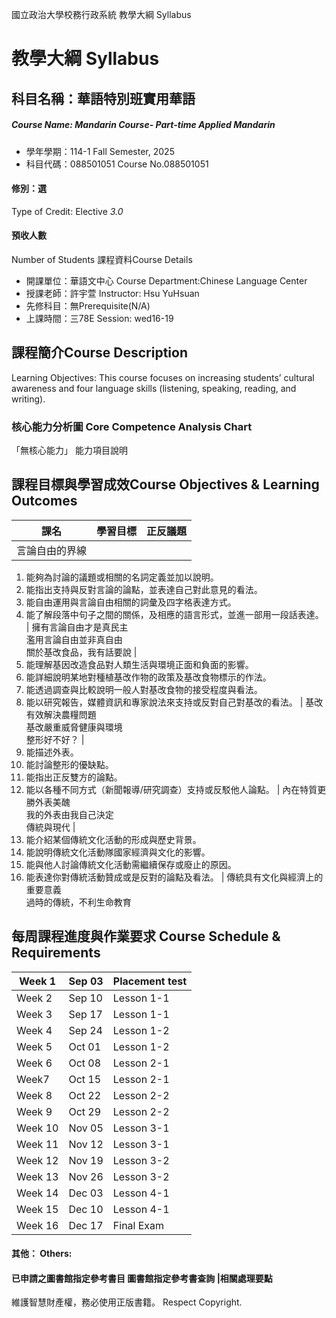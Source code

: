 國立政治大學校務行政系統 教學大綱 Syllabus
# 教學大綱 Syllabus
##  科目名稱：華語特別班實用華語
#####  Course Name: Mandarin Course- Part-time Applied Mandarin
  * 學年學期：114-1 Fall Semester, 2025 
  * 科目代碼：088501051 Course No.088501051
#### 修別：選
Type of Credit: Elective 
_3.0_
#### 預收人數
Number of Students
課程資料Course Details
  * 開課單位：華語文中心 Course Department:Chinese Language Center 
  * 授課老師：許宇萱 Instructor: Hsu YuHsuan 
  * 先修科目：無Prerequisite(N/A)
  * 上課時間：三78E Session: wed16-19
##  課程簡介Course Description
Learning Objectives:
This course focuses on increasing students’ cultural awareness and four language skills (listening, speaking, reading, and writing). 
###  核心能力分析圖 Core Competence Analysis Chart
「無核心能力」 
能力項目說明
##  課程目標與學習成效Course Objectives & Learning Outcomes 
課名 |  學習目標 |  正反議題  
---|---|---  
言論自由的界線 | 
  1. 能夠為討論的議題或相關的名詞定義並加以說明。
  2. 能指出支持與反對言論的論點，並表達自己對此意見的看法。
  3. 能自由運用與言論自由相關的詞彙及四字格表達方式。
  4. 能了解段落中句子之間的關係，及相應的語言形式，並進一部用一段話表達。
|  擁有言論自由才是真民主  
濫用言論自由並非真自由  
關於基改食品，我有話要說 | 
  1. 能理解基因改造食品對人類生活與環境正面和負面的影響。
  2. 能詳細說明某地對種植基改作物的政策及基改食物標示的作法。
  3. 能透過調查與比較說明一般人對基改食物的接受程度與看法。
  4. 能以研究報告，媒體資訊和專家說法來支持或反對自己對基改的看法。
|  基改有效解決農糧問題  
基改嚴重威脅健康與環境  
整形好不好？ | 
  1. 能描述外表。
  2. 能討論整形的優缺點。
  3. 能指出正反雙方的論點。
  4. 能以各種不同方式（新聞報導/研究調查）支持或反駁他人論點。
|  內在特質更勝外表美醜  
我的外表由我自己決定  
傳統與現代 | 
  1. 能介紹某個傳統文化活動的形成與歷史背景。
  2. 能說明傳統文化活動隊國家經濟與文化的影響。
  3. 能與他人討論傳統文化活動需繼續保存或廢止的原因。
  4. 能表達你對傳統活動贊成或是反對的論點及看法。
|  傳統具有文化與經濟上的重要意義  
過時的傳統，不利生命教育  
##  每周課程進度與作業要求 Course Schedule & Requirements
Week 1 |  Sep 03 |  Placement test  
---|---|---  
Week 2 |  Sep 10 |  Lesson 1-1  
Week 3 |  Sep 17 |  Lesson 1-1  
Week 4 |  Sep 24 |  Lesson 1-2  
Week 5 |  Oct 01 |  Lesson 1-2  
Week 6 |  Oct 08 |  Lesson 2-1  
Week7 |  Oct 15 |  Lesson 2-1  
Week 8 |  Oct 22 |  Lesson 2-2  
Week 9 |  Oct 29 |  Lesson 2-2  
Week 10 |  Nov 05 |  Lesson 3-1  
Week 11 |  Nov 12 |  Lesson 3-1  
Week 12 |  Nov 19 |  Lesson 3-2  
Week 13 |  Nov 26 |  Lesson 3-2  
Week 14 |  Dec 03 |  Lesson 4-1  
Week 15 |  Dec 10 |  Lesson 4-1  
Week 16 |  Dec 17 |  Final Exam  
####  其他： Others:
####  已申請之圖書館指定參考書目  圖書館指定參考書查詢 |相關處理要點
維護智慧財產權，務必使用正版書籍。 Respect Copyright.